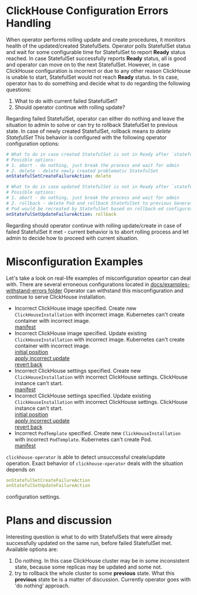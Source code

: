 # ClickHouse Configuration Errors Handling

When operator performs rolling update and create procedures, it monitors health of the updated/created StatefulSets.
Operator polls StatefulSet status and wait for some configurable time for StatefulSet to report **Ready** status reached. 
In case StatefulSet successfully reports **Ready** status, all is good and operator can move on to the next StatefulSet.
However, in case ClickHouse configuration is incorrect or due to any other reason ClickHouse is unable to start, StatefulSet would not reach **Ready** status.
In tis case, operator has to do something and decide what to do regarding the following questions:
1. What to do with current failed StatefulSet?
1. Should operator continue with rolling update?

Regarding failed StatefulSet, operator can either do nothing and leave the situation to admin to solve or can try to rollback StatefulSet to previous state.
In case of newly created StatefulSet, rollback means *to delete StatefulSet*
This behavior is configured with the following operator configuration options:
```yaml
# What to do in case created StatefulSet is not in Ready after `statefulSetUpdateTimeout` seconds
# Possible options:
# 1. abort - do nothing, just break the process and wait for admin
# 2. delete - delete newly created problematic StatefulSet
onStatefulSetCreateFailureAction: delete

# What to do in case updated StatefulSet is not in Ready after `statefulSetUpdateTimeout` seconds
# Possible options:
# 1. abort - do nothing, just break the process and wait for admin
# 2. rollback - delete Pod and rollback StatefulSet to previous Generation.
# Pod would be recreated by StatefulSet based on rollback-ed configuration
onStatefulSetUpdateFailureAction: rollback
``` 

Regarding should operator continue with rolling update/create in case of failed StatefulSet it met - current behavior is to abort rolling process and let admin to decide how to proceed with current situation.

# Misconfiguration Examples
Let's take a look on real-life examples of misconfiguration opeartor can deal with.
There are several erroneous configurations located in 
[docs/examples-withstand-errors folder](./examples-withstand-errors)
Operator can withstand this misconfiguration and continue to serve ClickHouse installation.  
- Incorrect ClickHouse image specified. Create new `ClickHouseInstallation` with incorrect image. Kubernetes can't create container with incorrect image.\
[manifest](./examples-withstand-errors/01-incorrect-image-create.yaml)
- Incorrect ClickHouse image specified. Update existing `ClickHouseInstallation` with incorrect image. Kubernetes can't create container with incorrect image.\
[initial position](./examples-withstand-errors/02-incorrect-image-update-01-initial-position.yaml)\
[apply incorrect update](./examples-withstand-errors/02-incorrect-image-update-02-apply-incorrect-update.yaml)\
[revert back](./examples-withstand-errors/02-incorrect-image-update-03-revert-and-apply.yaml)
- Incorrect ClickHouse settings specified. Create new `ClickHouseInstallation` with incorrect ClickHouse settings. ClickHouse instance can't start.\
[manifest](./examples-withstand-errors/03-incorrect-settings-create.yaml)
- Incorrect ClickHouse settings specified. Update existing `ClickHouseInstallation` with incorrect ClickHouse settings. ClickHouse instance can't start.\
[initial position](./examples-withstand-errors/04-incorrect-settings-update-01-initial-position.yaml)\
[apply incorrect update](./examples-withstand-errors/04-incorrect-settings-update-02-apply-incorrect-update.yaml)\
[revert back](./examples-withstand-errors/04-incorrect-settings-update-03-revert-and-apply.yaml)
- Incorrect `PodTemplate` specified. Create new `ClickHouseInstallation` with incorrect `PodTemplate`. Kubernetes can't create Pod.\
[manifest](./examples-withstand-errors/05-incorrect-pod-template.yaml)

`clickhouse-operator` is able to detect unsuccessful create/update operation. Exact behavior of `clickhouse-operator` deals with the situation depends on 
```yaml
onStatefulSetCreateFailureAction
onStatefulSetUpdateFailureAction
```
configuration settings. 

# Plans and discussion
Interesting question is what to do with StatefulSets that were already successfully updated on the same run, before failed StatefulSet met.
Available options are:
1. Do nothing. In this case ClickHouse cluster may be in some inconsistent state, because some replicas may be updated and some not.
1. try to rollback the whole cluster to some **previous** state. What this **previous** state be is a matter of discussion.
Currently operator goes with 'do nothing' approach.

